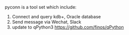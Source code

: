 pyconn is a tool set which include:

1. Connect and query kdb+, Oracle database
2. Send message via Wechat, Slack
3. update to qPython3
https://github.com/finos/qPython